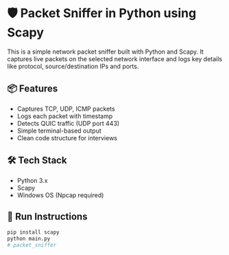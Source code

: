 # 🛡️ Packet Sniffer in Python using Scapy

This is a simple network packet sniffer built with Python and Scapy. It captures live packets on the selected network interface and logs key details like protocol, source/destination IPs and ports.

## 📦 Features

- Captures TCP, UDP, ICMP packets
- Logs each packet with timestamp
- Detects QUIC traffic (UDP port 443)
- Simple terminal-based output
- Clean code structure for interviews

## 🛠️ Tech Stack

- Python 3.x
- Scapy
- Windows OS (Npcap required)

## 🚀 Run Instructions

```bash
pip install scapy
python main.py
#   p a c k e t _ s n i f f e r  
 
